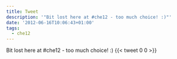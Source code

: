 ```yaml
---
title: Tweet
description: '"Bit lost here at #che12 - too much choice! :)"'
date: '2012-06-16T10:06:43+01:00'
tags:
  - che12
---
```

Bit lost here at #che12 - too much choice! :)
      {{< tweet 0 0 >}}
    
